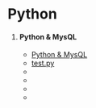 # Python
 
1. #### Python & MysQL
    * [Python & MysQL](https://github.com/Farhan0140/Python/blob/main/Python%20%26%20MysQL/Python%20MySQL%20Setup.txt)
    * [test.py](https://github.com/Farhan0140/Python/blob/main/Python%20%26%20MysQL/test.py)
    * []()
    * []()
    * []()
    * []()
